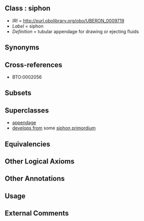 
## Class : siphon

 * *IRI* = http://purl.obolibrary.org/obo/UBERON_0009719
 * *Label* = siphon
 * *Definition* = tubular appendage for drawing or ejecting fluids

## Synonyms


## Cross-references

 * BTO:0002056

## Subsets


## Superclasses

 * [appendage](../../UBERON/26/UBERON_0000026.md)
 * [develops from](../../RO/02/RO_0002202.md) some [siphon primordium](../../UBERON/94/UBERON_0009894.md)

## Equivalencies


## Other Logical Axioms


## Other Annotations


## Usage


## External Comments

